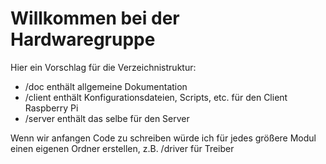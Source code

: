 # Willkommen bei der Hardwaregruppe

Hier ein Vorschlag für die Verzeichnistruktur:
 * /doc enthält allgemeine Dokumentation
 * /client enthält Konfigurationsdateien, Scripts, etc. für den Client Raspberry Pi
 * /server enthält das selbe für den Server

Wenn wir anfangen Code zu schreiben würde ich für jedes größere Modul einen
eigenen Ordner erstellen, z.B. /driver für Treiber
